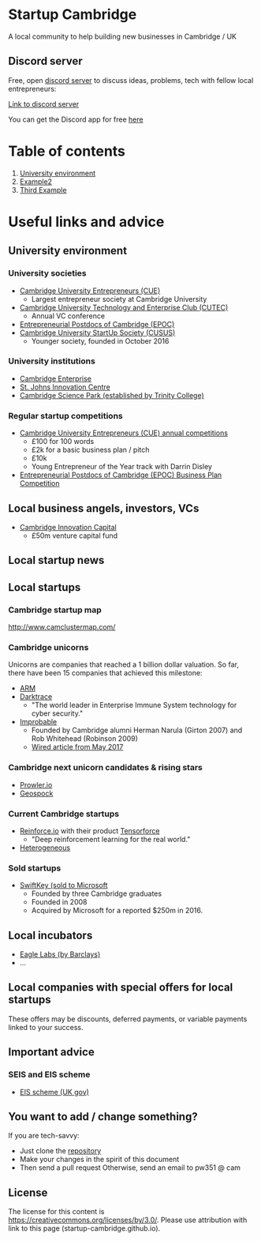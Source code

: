 # Startup Cambridge
A local community to help building new businesses in Cambridge / UK

## Discord server
Free, open [discord server](https://discord.gg/hspfpFp) to discuss ideas, problems, tech with fellow local entrepreneurs: 

[Link to discord server](https://discord.gg/hspfpFp)

You can get the Discord app for free [here](https://discordapp.com/)

# Table of contents
1. [University environment](#University-environment)
2. [Example2](#example2)
3. [Third Example](#third-example)

# Useful links and advice 

## University environment

### University societies

* [Cambridge University Entrepreneurs (CUE)](https://www.cue.org.uk/)
  * Largest entrepreneur society at Cambridge University
* [Cambridge University Technology and Enterprise Club (CUTEC)](http://www.cutec.org/)
  * Annual VC conference
* [Entrepreneurial Postdocs of Cambridge (EPOC)](https://www.epoc.group.cam.ac.uk/)
* [Cambridge University StartUp Society (CUSUS)](http://cusus.org)
  * Younger society, founded in October 2016

### University institutions

* [Cambridge Enterprise](https://www.enterprise.cam.ac.uk/)
* [St. Johns Innovation Centre](https://stjohns.co.uk/)
* [Cambridge Science Park (established by Trinity College)](https://www.cambridgesciencepark.co.uk/)

### Regular startup competitions

* [Cambridge University Entrepreneurs (CUE) annual competitions](https://www.cue.org.uk/)
  * £100 for 100 words
  * £2k for a basic business plan / pitch
  * £10k
  * Young Entrepreneur of the Year track with Darrin Disley
* [Entrepreneurial Postdocs of Cambridge (EPOC) Business Plan Competition](https://www.epoc.group.cam.ac.uk/business-plan-competition)

## Local business angels, investors, VCs

* [Cambridge Innovation Capital](https://www.cicplc.co.uk/)
  * £50m venture capital fund

## Local startup news

## Local startups

### Cambridge startup map
http://www.camclustermap.com/

### Cambridge unicorns
Unicorns are companies that reached a 1 billion dollar valuation.
So far, there have been 15 companies that achieved this milestone:

* [ARM](https://www.arm.com/)
* [Darktrace](https://www.darktrace.com/)
  * "The world leader in Enterprise Immune System technology for cyber security."
* [Improbable](https://improbable.io/)
  * Founded by Cambridge alumni Herman Narula (Girton 2007) and Rob Whitehead (Robinson 2009)
  * [Wired article from May 2017](http://www.wired.co.uk/article/improbable-quest-to-build-the-matrix)

### Cambridge next unicorn candidates & rising stars

* [Prowler.io](https://www.prowler.io/)
* [Geospock](https://geospock.com/)

### Current Cambridge startups

* [Reinforce.io](https://reinforce.io/) with their product [Tensorforce](https://github.com/reinforceio/tensorforce)
  * "Deep reinforcement learning for the real world."
* [Heterogeneous](https://www.heterogeneous.co.uk/)

### Sold startups

* [SwiftKey (sold to Microsoft](https://www.microsoft.com/en-us/swiftkey/about-us)
  * Founded by three Cambridge graduates
  * Founded in 2008
  * Acquired by Microsoft for a reported $250m in 2016.

## Local incubators

* [Eagle Labs (by Barclays)](https://labs.uk.barclays/locations/cambridge-incubator)
* ...

## Local companies with special offers for local startups
These offers may be discounts, deferred payments, or variable payments linked to your success.

## Important advice

### SEIS and EIS scheme

* [EIS scheme (UK gov)](https://www.gov.uk/guidance/venture-capital-schemes-apply-for-the-enterprise-investment-scheme)

## You want to add / change something?
If you are tech-savvy:
* Just clone the [repository](https://github.com/startup-cambridge/startup-cambridge.github.io) 
* Make your changes in the spirit of this document
* Then send a pull request
Otherwise, send an email to pw351 @ cam

## License
The license for this content is https://creativecommons.org/licenses/by/3.0/.
Please use attribution with link to this page (startup-cambridge.github.io).
